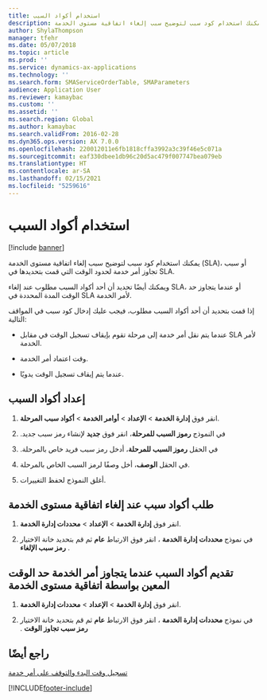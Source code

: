 ```yaml
---
title: استخدام أكواد السبب
description: يمكنك استخدام كود سبب لتوضيح سبب إلغاء اتفاقية مستوى الخدمة (SLA)، أو سبب تجاوز أمر خدمة لحدود الوقت التي قمت بتحديدها في SLA.
author: ShylaThompson
manager: tfehr
ms.date: 05/07/2018
ms.topic: article
ms.prod: ''
ms.service: dynamics-ax-applications
ms.technology: ''
ms.search.form: SMAServiceOrderTable, SMAParameters
audience: Application User
ms.reviewer: kamaybac
ms.custom: ''
ms.assetid: ''
ms.search.region: Global
ms.author: kamaybac
ms.search.validFrom: 2016-02-28
ms.dyn365.ops.version: AX 7.0.0
ms.openlocfilehash: 220012011e6fb1818cffa3992a3c39f46e5c071a
ms.sourcegitcommit: eaf330dbee1db96c20d5ac479f007747bea079eb
ms.translationtype: HT
ms.contentlocale: ar-SA
ms.lasthandoff: 02/15/2021
ms.locfileid: "5259616"
---
```

# <a name="use-stage-reason-codes"></a>استخدام أكواد السبب 

[!include [banner](../includes/banner.md)]


يمكنك استخدام كود سبب لتوضيح سبب إلغاء اتفاقية مستوى الخدمة (SLA)، أو سبب تجاوز أمر خدمة لحدود الوقت التي قمت بتحديدها في SLA.

ويمكنك أيضًا تحديد أن أحد أكواد السبب مطلوب عند إلغاء SLA، أو عندما يتجاوز حد الوقت المدة المحددة في SLA لأمر الخدمة.

إذا قمت بتحديد أن أحد أكواد السبب مطلوب، فيجب عليك إدخال كود سبب في المواقف التالية:

  - عندما يتم نقل أمر خدمة إلى مرحلة تقوم بإيقاف تسجيل الوقت في مقابل SLA لأمر الخدمة.

  - وقت اعتماد أمر الخدمة.

  - عندما يتم إيقاف تسجيل الوقت يدويًا.

## <a name="set-up-reason-codes"></a>إعداد أكواد السبب

1.  انقر فوق **إدارة الخدمة** \> **الإعداد** \> **أوامر الخدمة** \> **أكواد سبب المرحلة**.

2.  في النموذج **‏‫رموز السبب للمرحلة**، انقر فوق **جديد** لإنشاء رمز سبب جديد.

3.  في الحقل **‏‫رموز السبب للمرحلة**، أدخل رمز سبب فريد خاص بالمرحلة.

4.  في الحقل **الوصف**، أخل وصفًا لرمز السبب الخاص بالمرحلة.

5.  أغلق النموذج لحفظ التغييرات.

## <a name="require-reason-codes-when-a-service-level-agreement-is-canceled"></a>طلب أكواد سبب عند إلغاء اتفاقية مستوى الخدمة

1.  انقر فوق **إدارة الخدمة‬** \> **الإعداد** \> **محددات إدارة الخدمة**.

2.  في نموذج **محددات إدارة الخدمة** ، انقر فوق الارتباط **عام** ثم قم بتحديد خانة الاختيار **‏‫رمز سبب الإلغاء‬** .

## <a name="require-reason-codes-when-the-a-service-order-exceeds-the-time-limit-that-is-set-by-the-service-level-agreement"></a>تقديم أكواد السبب عندما يتجاوز أمر الخدمة حد الوقت المعين بواسطة اتفاقية مستوى الخدمة

1.  انقر فوق **إدارة الخدمة‬** \> **الإعداد** \> **محددات إدارة الخدمة**.

2.  في نموذج **محددات إدارة الخدمة** ، انقر فوق الارتباط **عام** ثم قم بتحديد خانة الاختيار **‏‫رمز سبب ‏‫تجاوز الوقت‬** .

## <a name="see-also"></a>راجع أيضًا

[تسجيل وقت البدء والتوقف على أمر خدمة](start-and-stop-time-recording-on-a-service-order.md)

  




[!INCLUDE[footer-include](../../includes/footer-banner.md)]